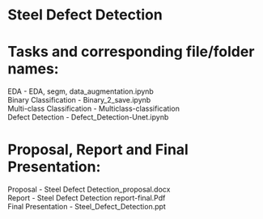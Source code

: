 # Steel Defect Detection

# Tasks and corresponding file/folder names:

EDA - EDA, segm, data_augmentation.ipynb\
Binary Classification - Binary_2_save.ipynb\
Multi-class Classification - Multiclass-classification\
Defect Detection - Defect_Detection-Unet.ipynb

# Proposal, Report and Final Presentation:

Proposal - Steel Defect Detection_proposal.docx\
Report - Steel Defect Detection report-final.Pdf\
Final Presentation - Steel_Defect_Detection.ppt
